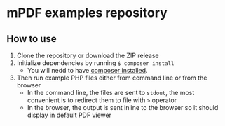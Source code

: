 # mPDF examples repository

## How to use

1. Clone the repository or download the ZIP release
2. Initialize dependencies by running `$ composer install`
    - You will nedd to have [composer installed](https://getcomposer.org/doc/00-intro.md#installation-linux-unix-osx).
3. Then run example PHP files either from command line or from the browser
    - In the command line, the files are sent to `stdout`, the most convenient is to redirect them to file with `>` operator
    - In the browser, the output is sent inline to the browser so it should display in default PDF viewer 
